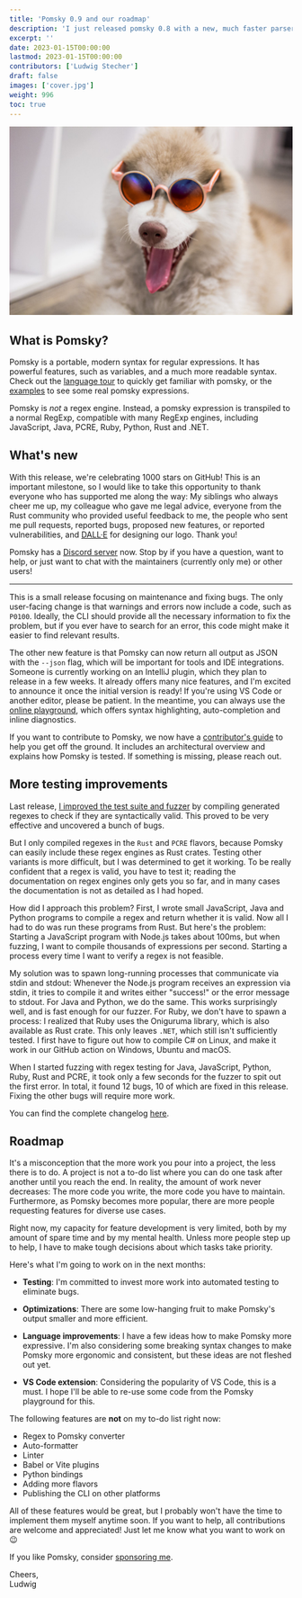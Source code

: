 ```yaml
---
title: 'Pomsky 0.9 and our roadmap'
description: 'I just released pomsky 0.8 with a new, much faster parser.'
excerpt: ''
date: 2023-01-15T00:00:00
lastmod: 2023-01-15T00:00:00
contributors: ['Ludwig Stecher']
draft: false
images: ['cover.jpg']
weight: 996
toc: true
---
```


![A husky wearing orange sunglasses](cover.jpg)

## What is Pomsky?

Pomsky is a portable, modern syntax for regular expressions. It has powerful features, such as
variables, and a much more readable syntax. Check out the
[language tour](https://pomsky-lang.org/docs/language-tour/basics/) to quickly get familiar with
pomsky, or the [examples](https://pomsky-lang.org/docs/examples/) to see some real pomsky
expressions.

Pomsky is _not_ a regex engine. Instead, a pomsky expression is transpiled to a normal RegExp,
compatible with many RegExp engines, including JavaScript, Java, PCRE, Ruby, Python, Rust and .NET.

## What's new

With this release, we're celebrating 1000 stars on GitHub! This is an important milestone, so I would like to take this opportunity to thank everyone who has supported me along the way: My siblings who always cheer me up, my colleague who gave me legal advice, everyone from the Rust community who provided useful feedback to me, the people who sent me pull requests, reported bugs, proposed new features, or reported vulnerabilities, and [DALL·E](https://openai.com/dall-e-2/) for designing our logo. Thank you!

Pomsky has a [Discord server](https://discord.gg/uwap2uxMFp) now. Stop by if you have a question, want to help, or just want to chat with the maintainers (currently only me) or other users!

---

This is a small release focusing on maintenance and fixing bugs. The only user-facing change is that warnings and errors now include a code, such as `P0100`. Ideally, the CLI should provide all the necessary information to fix the problem, but if you ever have to search for an error, this code might make it easier to find relevant results.

The other new feature is that Pomsky can now return all output as JSON with the `--json` flag, which will be important for tools and IDE integrations. Someone is currently working on an IntelliJ plugin, which they plan to release in a few weeks. It already offers many nice features, and I'm excited to announce it once the initial version is ready! If you're using VS Code or another editor, please be patient. In the meantime, you can always use the [online playground](https://playground.pomsky-lang.org/), which offers syntax highlighting, auto-completion and inline diagnostics.

If you want to contribute to Pomsky, we now have a [contributor's guide](https://github.com/pomsky-lang/pomsky/blob/main/CONTRIBUTING.md) to help you get off the ground. It includes an architectural overview and explains how Pomsky is tested. If something is missing, please reach out.

## More testing improvements

Last release, [I improved the test suite and fuzzer](https://pomsky-lang.org/blog/pomsky-0.8-released/#testing-improvements-and-bugfixes) by compiling generated regexes to check if they are syntactically valid. This proved to be very effective and uncovered a bunch of bugs.

But I only compiled regexes in the `Rust` and `PCRE` flavors, because Pomsky can easily include these regex engines as Rust crates. Testing other variants is more difficult, but I was determined to get it working. To be really confident that a regex is valid, you have to test it; reading the documentation on regex engines only gets you so far, and in many cases the documentation is not as detailed as I had hoped.

How did I approach this problem? First, I wrote small JavaScript, Java and Python programs to compile a regex and return whether it is valid. Now all I had to do was run these programs from Rust. But here's the problem: Starting a JavaScript program with Node.js takes about 100ms, but when fuzzing, I want to compile thousands of expressions per second. Starting a process every time I want to verify a regex is not feasible.

My solution was to spawn long-running processes that communicate via stdin and stdout: Whenever the Node.js program receives an expression via stdin, it tries to compile it and writes either "success!" or the error message to stdout. For Java and Python, we do the same. This works surprisingly well, and is fast enough for our fuzzer. For Ruby, we don't have to spawn a process: I realized that Ruby uses the Oniguruma library, which is also available as Rust crate. This only leaves `.NET`, which still isn't sufficiently tested. I first have to figure out how to compile C# on Linux, and make it work in our GitHub action on Windows, Ubuntu and macOS.

When I started fuzzing with regex testing for Java, JavaScript, Python, Ruby, Rust and PCRE, it took only a few seconds for the fuzzer to spit out the first error. In total, it found 12 bugs, 10 of which are fixed in this release. Fixing the other bugs will require more work.

You can find the complete changelog [here](https://github.com/pomsky-lang/pomsky/blob/v0.9/CHANGELOG.md#090---2023-01-14).

## Roadmap

It's a misconception that the more work you pour into a project, the less there is to do. A project is not a to-do list where you can do one task after another until you reach the end. In reality, the amount of work never decreases: The more code you write, the more code you have to maintain. Furthermore, as Pomsky becomes more popular, there are more people requesting features for diverse use cases.

Right now, my capacity for feature development is very limited, both by my amount of spare time and by my mental health. Unless more people step up to help, I have to make tough decisions about which tasks take priority.

Here's what I'm going to work on in the next months:

- **Testing**: I'm committed to invest more work into automated testing to eliminate bugs.

- **Optimizations**: There are some low-hanging fruit to make Pomsky's output smaller and more
  efficient.

- **Language improvements**: I have a few ideas how to make Pomsky more expressive. I'm also
  considering some breaking syntax changes to make Pomsky more ergonomic and consistent, but these
  ideas are not fleshed out yet.

- **VS Code extension**: Considering the popularity of VS Code, this is a must. I hope I'll be able
  to re-use some code from the Pomsky playground for this.

The following features are **not** on my to-do list right now:

- Regex to Pomsky converter
- Auto-formatter
- Linter
- Babel or Vite plugins
- Python bindings
- Adding more flavors
- Publishing the CLI on other platforms

All of these features would be great, but I probably won't have the time to implement them myself anytime soon. If you want to help, all contributions are welcome and appreciated! Just let me know what you want to work on 😉

If you like Pomsky, consider [sponsoring me](https://github.com/sponsors/Aloso).

Cheers,\
Ludwig
